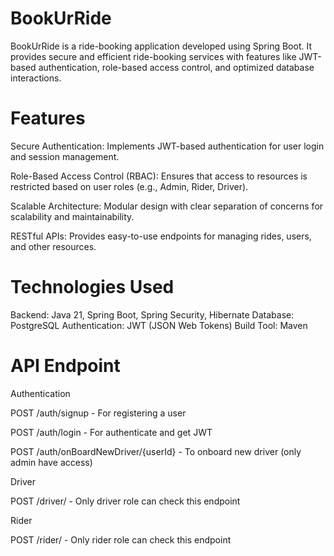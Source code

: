 # BookUrRide

BookUrRide is a ride-booking application developed using Spring Boot. It provides secure and efficient ride-booking services with features like JWT-based authentication, role-based access control, and optimized database interactions.

# Features
Secure Authentication: Implements JWT-based authentication for user login and session management.

Role-Based Access Control (RBAC): Ensures that access to resources is restricted based on user roles (e.g., Admin, Rider, Driver).

Scalable Architecture: Modular design with clear separation of concerns for scalability and maintainability.

RESTful APIs: Provides easy-to-use endpoints for managing rides, users, and other resources.

# Technologies Used

Backend: Java 21, Spring Boot, Spring Security, Hibernate
Database: PostgreSQL
Authentication: JWT (JSON Web Tokens)
Build Tool: Maven

# API Endpoint

Authentication

POST /auth/signup - For registering a user

POST /auth/login - For authenticate and get JWT

POST /auth/onBoardNewDriver/{userId} - To onboard new driver (only admin have access)

Driver

POST /driver/ - Only driver role can check this endpoint

Rider

POST /rider/ - Only rider role can check this endpoint